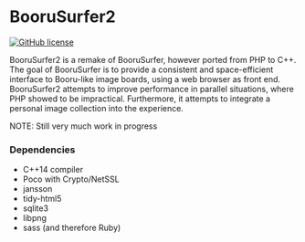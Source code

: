 BooruSurfer2
============
[![GitHub license](https://img.shields.io/badge/license-GPLv3-blue.svg?style=flat-square)](https://www.gnu.org/licenses/gpl-3.0.txt)

BooruSurfer2 is a remake of BooruSurfer, however ported from PHP to C++. The goal of BooruSurfer is to provide a consistent and space-efficient interface to Booru-like image boards, using a web browser as front end. BooruSurfer2 attempts to improve performance in parallel situations, where PHP showed to be impractical. Furthermore, it attempts to integrate a personal image collection into the experience.

NOTE: Still very much work in progress

### Dependencies

- C++14 compiler
- Poco with Crypto/NetSSL
- jansson
- tidy-html5
- sqlite3
- libpng
- sass (and therefore Ruby)